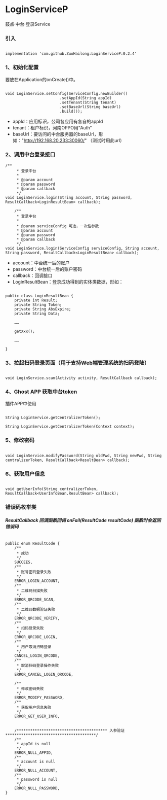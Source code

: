 
# LoginServiceP

鼓点·中台·登录Service

### 引入
```

implementation 'com.github.ZuoHailong:LoginServiceP:0.2.4'

```

### 1、初始化配置

要放在Application的onCreate()中。

```

void LoginService.setConfig(ServiceConfig.newBuilder()
                        .setAppId(String appId)
                        .setTenant(String tenant)
                        .setBaseUrl(String baseUrl)
                        .build());
```
* appId：应用标识，公司各应用有各自的appId
* tenant：租户标识，河南OPPO用“Auth”
* baseUrl：要访问的中台服务器的baseUrl，形如："http://192.168.20.233:30060/" （测试时用此url）

### 2、调用中台登录接口
```
/**
     * 登录中台
     *
     * @param account
     * @param password
     * @param callback
     */
void LoginService.login(String account, String password, ResultCallback<LoginResultBean> callback);

    /**
     * 登录中台
     *
     * @param serviceConfig 可选，一次性参数
     * @param account
     * @param password
     * @param callback
     */
void LoginService.login(ServiceConfig serviceConfig, String account, String password, ResultCallback<LoginResultBean> callback);

```
* account：中台统一后的账户
* password：中台统一后的账户密码
* callback：回调接口
* LoginResultBean：登录成功得到的实体类数据，形如：

```

public class LoginResultBean {
    private int Result;
    private String Token;
    private String AbsExpire;
    private String Data;

    ……
    
    getXxx();
    
    ……

}

```

### 3、拉起扫码登录页面（用于支持Web端管理系统的扫码登陆）
```

void LoginService.scan(Activity activity, ResultCallback callback);

```

### 4、Ghost APP 获取中台token
插件APP中使用
```

String LoginService.getCentralizerToken();

String LoginService.getCentralizerToken(Context context);

```

### 5、修改密码
```

void LoginService.modifyPassword(String oldPwd, String newPwd, String centralizerToken, ResultCallback<ResultBean> callback);

```

### 6、获取用户信息
```

void getUserInfo(String centralizerToken, ResultCallback<UserInfoBean.ResultBean> callback);

```

### 错误码枚举类

##### ResultCallback 回调函数回调 onFail(ResultCode resultCode) 函数时会返回错误码

```

public enum ResultCode {
    /**
     * 成功
     */
    SUCCEES,
    /**
     * 账号密码登录失败
     */
    ERROR_LOGIN_ACCOUNT,
    /**
     * 二维码扫描失败
     */
    ERROR_QRCODE_SCAN,
    /**
     * 二维码数据验证失败
     */
    ERROR_QRCODE_VERIFY,
    /**
     * 扫码登录失败
     */
    ERROR_QRCODE_LOGIN,
    /**
     * 用户取消扫码登录
     */
    CANCEL_LOGIN_QRCODE,
    /**
     * 取消扫码登录操作失败
     */
    ERROR_CANCEL_LOGIN_QRCODE,

    /**
     * 修改密码失败
     */
    ERROR_MODIFY_PASSWORD,
    /**
     * 获取用户信息失败
     */
    ERROR_GET_USER_INFO,


    /**************************************** 入参验证 ****************************************/
    /**
     * appId is null
     */
    ERROR_NULL_APPID,
    /**
     * account is null
     */
    ERROR_NULL_ACCOUNT,
    /**
     * password is null
     */
    ERROR_NULL_PASSWORD,
}

```


